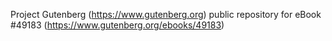 Project Gutenberg (https://www.gutenberg.org) public repository for eBook #49183 (https://www.gutenberg.org/ebooks/49183)
